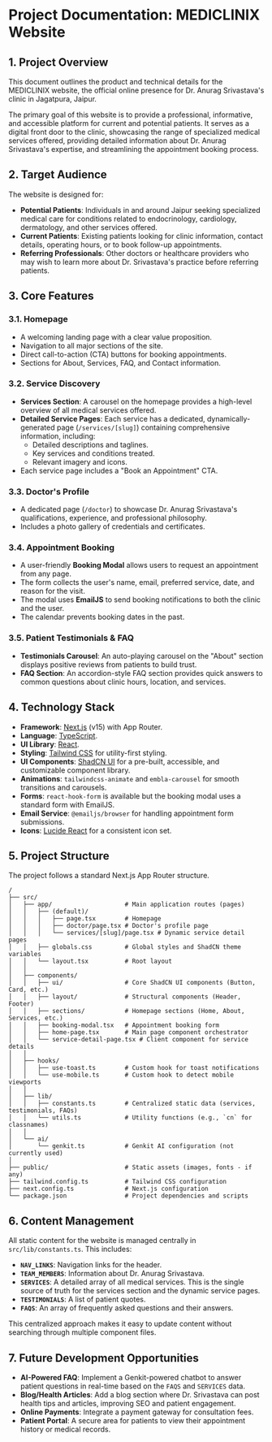 # Project Documentation: MEDICLINIX Website

## 1. Project Overview

This document outlines the product and technical details for the MEDICLINIX website, the official online presence for Dr. Anurag Srivastava's clinic in Jagatpura, Jaipur.

The primary goal of this website is to provide a professional, informative, and accessible platform for current and potential patients. It serves as a digital front door to the clinic, showcasing the range of specialized medical services offered, providing detailed information about Dr. Anurag Srivastava's expertise, and streamlining the appointment booking process.

## 2. Target Audience

The website is designed for:
-   **Potential Patients**: Individuals in and around Jaipur seeking specialized medical care for conditions related to endocrinology, cardiology, dermatology, and other services offered.
-   **Current Patients**: Existing patients looking for clinic information, contact details, operating hours, or to book follow-up appointments.
-   **Referring Professionals**: Other doctors or healthcare providers who may wish to learn more about Dr. Srivastava's practice before referring patients.

## 3. Core Features

### 3.1. Homepage
-   A welcoming landing page with a clear value proposition.
-   Navigation to all major sections of the site.
-   Direct call-to-action (CTA) buttons for booking appointments.
-   Sections for About, Services, FAQ, and Contact information.

### 3.2. Service Discovery
-   **Services Section**: A carousel on the homepage provides a high-level overview of all medical services offered.
-   **Detailed Service Pages**: Each service has a dedicated, dynamically-generated page (`/services/[slug]`) containing comprehensive information, including:
    -   Detailed descriptions and taglines.
    -   Key services and conditions treated.
    -   Relevant imagery and icons.
-   Each service page includes a "Book an Appointment" CTA.

### 3.3. Doctor's Profile
-   A dedicated page (`/doctor`) to showcase Dr. Anurag Srivastava's qualifications, experience, and professional philosophy.
-   Includes a photo gallery of credentials and certificates.

### 3.4. Appointment Booking
-   A user-friendly **Booking Modal** allows users to request an appointment from any page.
-   The form collects the user's name, email, preferred service, date, and reason for the visit.
-   The modal uses **EmailJS** to send booking notifications to both the clinic and the user.
-   The calendar prevents booking dates in the past.

### 3.5. Patient Testimonials & FAQ
-   **Testimonials Carousel**: An auto-playing carousel on the "About" section displays positive reviews from patients to build trust.
-   **FAQ Section**: An accordion-style FAQ section provides quick answers to common questions about clinic hours, location, and services.

## 4. Technology Stack

-   **Framework**: [Next.js](https://nextjs.org/) (v15) with App Router.
-   **Language**: [TypeScript](https://www.typescriptlang.org/).
-   **UI Library**: [React](https://react.dev/).
-   **Styling**: [Tailwind CSS](https://tailwindcss.com/) for utility-first styling.
-   **UI Components**: [ShadCN UI](https://ui.shadcn.com/) for a pre-built, accessible, and customizable component library.
-   **Animations**: `tailwindcss-animate` and `embla-carousel` for smooth transitions and carousels.
-   **Forms**: `react-hook-form` is available but the booking modal uses a standard form with EmailJS.
-   **Email Service**: `@emailjs/browser` for handling appointment form submissions.
-   **Icons**: [Lucide React](https://lucide.dev/) for a consistent icon set.

## 5. Project Structure

The project follows a standard Next.js App Router structure.

```
/
├── src/
│   ├── app/                    # Main application routes (pages)
│   │   ├── (default)/
│   │   │   ├── page.tsx        # Homepage
│   │   │   ├── doctor/page.tsx # Doctor's profile page
│   │   │   └── services/[slug]/page.tsx # Dynamic service detail pages
│   │   ├── globals.css         # Global styles and ShadCN theme variables
│   │   └── layout.tsx          # Root layout
│   │
│   ├── components/
│   │   ├── ui/                 # Core ShadCN UI components (Button, Card, etc.)
│   │   ├── layout/             # Structural components (Header, Footer)
│   │   ├── sections/           # Homepage sections (Home, About, Services, etc.)
│   │   ├── booking-modal.tsx   # Appointment booking form
│   │   ├── home-page.tsx       # Main page component orchestrator
│   │   └── service-detail-page.tsx # Client component for service details
│   │
│   ├── hooks/
│   │   ├── use-toast.ts        # Custom hook for toast notifications
│   │   └── use-mobile.ts       # Custom hook to detect mobile viewports
│   │
│   ├── lib/
│   │   ├── constants.ts        # Centralized static data (services, testimonials, FAQs)
│   │   └── utils.ts            # Utility functions (e.g., `cn` for classnames)
│   │
│   └── ai/
│       └── genkit.ts           # Genkit AI configuration (not currently used)
│
├── public/                     # Static assets (images, fonts - if any)
├── tailwind.config.ts          # Tailwind CSS configuration
├── next.config.ts              # Next.js configuration
└── package.json                # Project dependencies and scripts
```

## 6. Content Management

All static content for the website is managed centrally in `src/lib/constants.ts`. This includes:
-   **`NAV_LINKS`**: Navigation links for the header.
-   **`TEAM_MEMBERS`**: Information about Dr. Anurag Srivastava.
-   **`SERVICES`**: A detailed array of all medical services. This is the single source of truth for the services section and the dynamic service pages.
-   **`TESTIMONIALS`**: A list of patient quotes.
-   **`FAQS`**: An array of frequently asked questions and their answers.

This centralized approach makes it easy to update content without searching through multiple component files.

## 7. Future Development Opportunities

-   **AI-Powered FAQ**: Implement a Genkit-powered chatbot to answer patient questions in real-time based on the `FAQS` and `SERVICES` data.
-   **Blog/Health Articles**: Add a blog section where Dr. Srivastava can post health tips and articles, improving SEO and patient engagement.
-   **Online Payments**: Integrate a payment gateway for consultation fees.
-   **Patient Portal**: A secure area for patients to view their appointment history or medical records.
